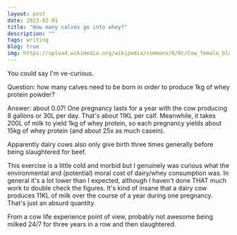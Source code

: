 ```yaml
---
layout: post
date: 2023-02-01
title: "How many calves go into whey?"
description: ""
tags: writing
blog: true
img: https://upload.wikimedia.org/wikipedia/commons/0/0c/Cow_female_black_white.jpg
---
```


You could say I'm ve-curious.

Question: how many calves need to be born in order to produce 1kg of whey protein powder?

Answer: about 0.07! One pregnancy lasts for a year with the cow producing 8 gallons or 30L per day. That's about 11KL per calf. Meanwhile, it takes 200L of milk to yield 1kg of whey protein, so each pregnancy yields about 15kg of whey protein (and about 25x as much casein).

Apparently dairy cows also only give birth three times generally before being slaughtered for beef.

This exercise is a little cold and morbid but I genuinely was curious what the environmental and (potential) moral cost of dairy/whey consumption was. In general it's a lot lower than I expected, although I haven't done THAT much work to double check the figures. It's kind of insane that a dairy cow produces 11KL of milk over the course of a year during one pregnancy. That's just an absurd quantity.

From a cow life experience point of view, probably not awesome being milked 24/7 for three years in a row and then slaughtered.
